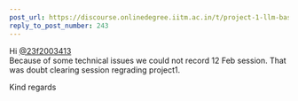 ```yaml
---
post_url: https://discourse.onlinedegree.iitm.ac.in/t/project-1-llm-based-automation-agent-discussion-thread-tds-jan-2025/164277/244
reply_to_post_number: 243
---
```

Hi [@23f2003413](/u/23f2003413)  
Because of some technical issues we could not record 12 Feb session. That was doubt clearing session regrading project1.

Kind regards